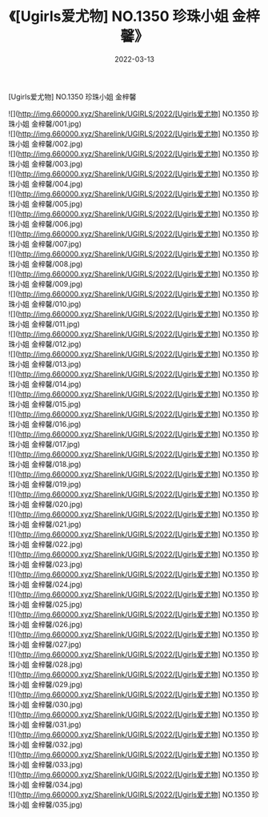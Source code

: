 ﻿---
layout: post
title:  《[Ugirls爱尤物] NO.1350 珍珠小姐 金梓馨》
date:   2022-03-13
img: http://img.660000.xyz/Sharelink/UGIRLS/2022/[Ugirls爱尤物] NO.1350 珍珠小姐 金梓馨/000.jpg
categories: [美女, 清纯, 唯美]
---

[Ugirls爱尤物] NO.1350 珍珠小姐 金梓馨

 ![](http://img.660000.xyz/Sharelink/UGIRLS/2022/[Ugirls爱尤物] NO.1350 珍珠小姐 金梓馨/001.jpg) <br>![](http://img.660000.xyz/Sharelink/UGIRLS/2022/[Ugirls爱尤物] NO.1350 珍珠小姐 金梓馨/002.jpg) <br>![](http://img.660000.xyz/Sharelink/UGIRLS/2022/[Ugirls爱尤物] NO.1350 珍珠小姐 金梓馨/003.jpg) <br>![](http://img.660000.xyz/Sharelink/UGIRLS/2022/[Ugirls爱尤物] NO.1350 珍珠小姐 金梓馨/004.jpg) <br>![](http://img.660000.xyz/Sharelink/UGIRLS/2022/[Ugirls爱尤物] NO.1350 珍珠小姐 金梓馨/005.jpg) <br>![](http://img.660000.xyz/Sharelink/UGIRLS/2022/[Ugirls爱尤物] NO.1350 珍珠小姐 金梓馨/006.jpg) <br>![](http://img.660000.xyz/Sharelink/UGIRLS/2022/[Ugirls爱尤物] NO.1350 珍珠小姐 金梓馨/007.jpg) <br>![](http://img.660000.xyz/Sharelink/UGIRLS/2022/[Ugirls爱尤物] NO.1350 珍珠小姐 金梓馨/008.jpg) <br>![](http://img.660000.xyz/Sharelink/UGIRLS/2022/[Ugirls爱尤物] NO.1350 珍珠小姐 金梓馨/009.jpg) <br>![](http://img.660000.xyz/Sharelink/UGIRLS/2022/[Ugirls爱尤物] NO.1350 珍珠小姐 金梓馨/010.jpg) <br>![](http://img.660000.xyz/Sharelink/UGIRLS/2022/[Ugirls爱尤物] NO.1350 珍珠小姐 金梓馨/011.jpg) <br>![](http://img.660000.xyz/Sharelink/UGIRLS/2022/[Ugirls爱尤物] NO.1350 珍珠小姐 金梓馨/012.jpg) <br>![](http://img.660000.xyz/Sharelink/UGIRLS/2022/[Ugirls爱尤物] NO.1350 珍珠小姐 金梓馨/013.jpg) <br>![](http://img.660000.xyz/Sharelink/UGIRLS/2022/[Ugirls爱尤物] NO.1350 珍珠小姐 金梓馨/014.jpg) <br>![](http://img.660000.xyz/Sharelink/UGIRLS/2022/[Ugirls爱尤物] NO.1350 珍珠小姐 金梓馨/015.jpg) <br>![](http://img.660000.xyz/Sharelink/UGIRLS/2022/[Ugirls爱尤物] NO.1350 珍珠小姐 金梓馨/016.jpg) <br>![](http://img.660000.xyz/Sharelink/UGIRLS/2022/[Ugirls爱尤物] NO.1350 珍珠小姐 金梓馨/017.jpg) <br>![](http://img.660000.xyz/Sharelink/UGIRLS/2022/[Ugirls爱尤物] NO.1350 珍珠小姐 金梓馨/018.jpg) <br>![](http://img.660000.xyz/Sharelink/UGIRLS/2022/[Ugirls爱尤物] NO.1350 珍珠小姐 金梓馨/019.jpg) <br>![](http://img.660000.xyz/Sharelink/UGIRLS/2022/[Ugirls爱尤物] NO.1350 珍珠小姐 金梓馨/020.jpg) <br>![](http://img.660000.xyz/Sharelink/UGIRLS/2022/[Ugirls爱尤物] NO.1350 珍珠小姐 金梓馨/021.jpg) <br>![](http://img.660000.xyz/Sharelink/UGIRLS/2022/[Ugirls爱尤物] NO.1350 珍珠小姐 金梓馨/022.jpg) <br>![](http://img.660000.xyz/Sharelink/UGIRLS/2022/[Ugirls爱尤物] NO.1350 珍珠小姐 金梓馨/023.jpg) <br>![](http://img.660000.xyz/Sharelink/UGIRLS/2022/[Ugirls爱尤物] NO.1350 珍珠小姐 金梓馨/024.jpg) <br>![](http://img.660000.xyz/Sharelink/UGIRLS/2022/[Ugirls爱尤物] NO.1350 珍珠小姐 金梓馨/025.jpg) <br>![](http://img.660000.xyz/Sharelink/UGIRLS/2022/[Ugirls爱尤物] NO.1350 珍珠小姐 金梓馨/026.jpg) <br>![](http://img.660000.xyz/Sharelink/UGIRLS/2022/[Ugirls爱尤物] NO.1350 珍珠小姐 金梓馨/027.jpg) <br>![](http://img.660000.xyz/Sharelink/UGIRLS/2022/[Ugirls爱尤物] NO.1350 珍珠小姐 金梓馨/028.jpg) <br>![](http://img.660000.xyz/Sharelink/UGIRLS/2022/[Ugirls爱尤物] NO.1350 珍珠小姐 金梓馨/029.jpg) <br>![](http://img.660000.xyz/Sharelink/UGIRLS/2022/[Ugirls爱尤物] NO.1350 珍珠小姐 金梓馨/030.jpg) <br>![](http://img.660000.xyz/Sharelink/UGIRLS/2022/[Ugirls爱尤物] NO.1350 珍珠小姐 金梓馨/031.jpg) <br>![](http://img.660000.xyz/Sharelink/UGIRLS/2022/[Ugirls爱尤物] NO.1350 珍珠小姐 金梓馨/032.jpg) <br>![](http://img.660000.xyz/Sharelink/UGIRLS/2022/[Ugirls爱尤物] NO.1350 珍珠小姐 金梓馨/033.jpg) <br>![](http://img.660000.xyz/Sharelink/UGIRLS/2022/[Ugirls爱尤物] NO.1350 珍珠小姐 金梓馨/034.jpg) <br>![](http://img.660000.xyz/Sharelink/UGIRLS/2022/[Ugirls爱尤物] NO.1350 珍珠小姐 金梓馨/035.jpg) <br>